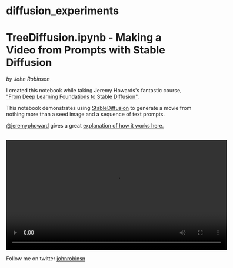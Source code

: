 # diffusion_experiments

# TreeDiffusion.ipynb - Making a Video from Prompts with Stable Diffusion

_by John Robinson_

I created this notebook while taking Jeremy Howards's fantastic course, ["From Deep Learning Foundations to Stable Diffusion"](https://www.fast.ai/posts/part2-2022.html).

This notebook demonstrates using [StableDiffusion](https://stability.ai/blog/stable-diffusion-public-release) to generate a movie from nothing more than a seed image and a sequence of text prompts.

[@jeremyphoward](https://twitter.com/jeremyphoward) gives a great [explanation of how it works here.](https://twitter.com/jeremyphoward/status/1583667503091548161)



<br/>
<video width=600 src="https://github.com/johnrobinsn/diffusion_experiments/blob/main/tree.mp4?raw=true" type="video/mp4">
</video>

Follow me on twitter [johnrobinsn](https://twitter.com/johnrobinsn)